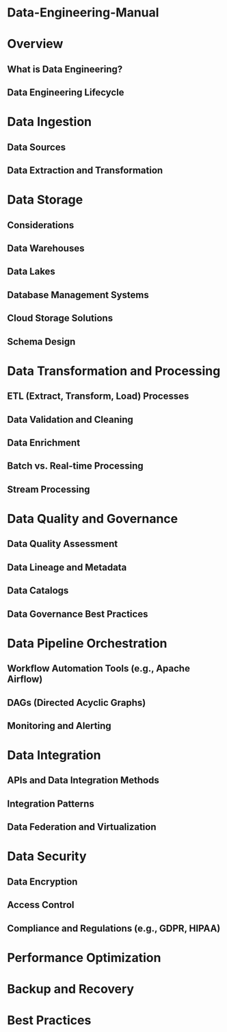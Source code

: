 # Data-Engineering-Manual

# Overview
## What is Data Engineering?
## Data Engineering Lifecycle

# Data Ingestion

## Data Sources

## Data Extraction and Transformation

# Data Storage

## Considerations
## Data Warehouses
## Data Lakes
## Database Management Systems
## Cloud Storage Solutions
## Schema Design

# Data Transformation and Processing

## ETL (Extract, Transform, Load) Processes
## Data Validation and Cleaning
## Data Enrichment
## Batch vs. Real-time Processing
## Stream Processing

# Data Quality and Governance

## Data Quality Assessment
## Data Lineage and Metadata
## Data Catalogs
## Data Governance Best Practices

# Data Pipeline Orchestration

## Workflow Automation Tools (e.g., Apache Airflow)
## DAGs (Directed Acyclic Graphs)
## Monitoring and Alerting

# Data Integration

## APIs and Data Integration Methods
## Integration Patterns
## Data Federation and Virtualization

# Data Security

## Data Encryption
## Access Control
## Compliance and Regulations (e.g., GDPR, HIPAA)

# Performance Optimization

# Backup and Recovery

# Best Practices
